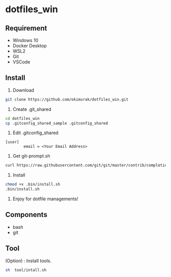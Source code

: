 # dotfiles_win

## Requirement

- Windows 10
- Docker Desktop
- WSL2
- Git
- VSCode

## Install

1. Download

```bash
git clone https://github.com/okimurak/dotfiles_win.git
```

1. Create .git_shared

```bash
cd dotfiles_win
cp .gitconfig_shared_sample .gitconfig_shared
```

1. Edit .gitconfig_shared

```text
[user]
        email = <Your Email Address>
```

1. Get git-prompt.sh

```bash
curl https://raw.githubusercontent.com/git/git/master/contrib/completion/git-prompt.sh > .git-prompt.sh
```

1. Install

```bash
chmod +x .bin/install.sh
.bin/install.sh
```

1. Enjoy for dotfile managements!

## Components

- bash
- git

## Tool

(Option) : Install tools.

``` bash
sh  tool/intall.sh
```

